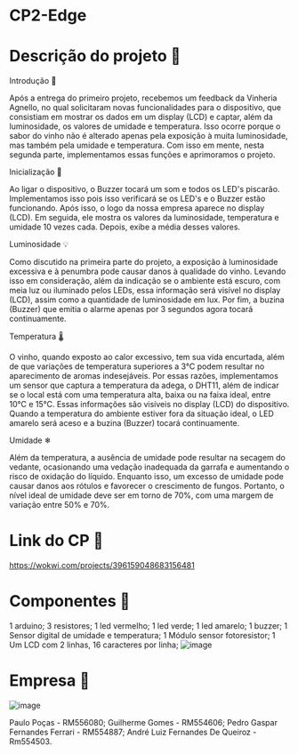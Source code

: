 # CP2-Edge 
# Descrição do projeto 📝
Introdução 🧾

Após a entrega do primeiro projeto, recebemos um feedback da Vinheria Agnello, no qual solicitaram novas funcionalidades para o dispositivo, que consistiam em mostrar os dados em um display (LCD) e captar, além da luminosidade, os valores de umidade e temperatura. Isso ocorre porque o sabor do vinho não é alterado apenas pela exposição à muita luminosidade, mas também pela umidade e temperatura. Com isso em mente, nesta segunda parte, implementamos essas funções e aprimoramos o projeto.

Inicialização 🎇

Ao ligar o dispositivo, o Buzzer tocará um som e todos os LED's piscarão. Implementamos isso pois isso verificará se os LED's e o Buzzer estão funcionando. Após isso, o logo da nossa empresa aparece no display (LCD). Em seguida, ele mostra os valores da luminosidade, temperatura e umidade 10 vezes cada. Depois, exibe a média desses valores.

Luminosidade 💡

Como discutido na primeira parte do projeto, a exposição à luminosidade excessiva e à penumbra pode causar danos à qualidade do vinho. Levando isso em consideração, além da indicação se o ambiente está escuro, com meia luz ou iluminado pelos LEDs, essa informação será visível no display (LCD), assim como a quantidade de luminosidade em lux. Por fim, a buzina (Buzzer) que emitia o alarme apenas por 3 segundos agora tocará continuamente.

Temperatura 🌡

O vinho, quando exposto ao calor excessivo, tem sua vida encurtada, além de que variações de temperatura superiores a 3°C podem resultar no aparecimento de aromas indesejáveis. Por essas razões, implementamos um sensor que captura a temperatura da adega, o DHT11, além de indicar se o local está com uma temperatura alta, baixa ou na faixa ideal, entre 10°C e 15°C. Essas informações são visíveis no display (LCD) do dispositivo. Quando a temperatura do ambiente estiver fora da situação ideal, o LED amarelo será aceso e a buzina (Buzzer) tocará continuamente.

Umidade ❄

Além da temperatura, a ausência de umidade pode resultar na secagem do vedante, ocasionando uma vedação inadequada da garrafa e aumentando o risco de oxidação do líquido. Enquanto isso, um excesso de umidade pode causar danos aos rótulos e favorecer o crescimento de fungos. Portanto, o nível ideal de umidade deve ser em torno de 70%, com uma margem de variação entre 50% e 70%.
# Link do CP 🔗
https://wokwi.com/projects/396159048683156481
#  Componentes 🧠
1 arduino;
3 resistores;
1 led vermelho;
1 led verde;
1 led amarelo;
1 buzzer;
1 Sensor digital de umidade e temperatura;
1 Módulo sensor fotoresistor;
1 Um LCD com 2 linhas, 16 caracteres por linha;
![image](https://github.com/Guig3003/CP2-Edge/assets/92872071/335c6860-7a98-4bfd-b77e-9ad9aae0a254)
# Empresa 💎 
![image](https://github.com/Guig3003/CP2-Edge/assets/92872071/24cf31eb-4e21-49ea-884a-7e3153affd72)

Paulo Poças - RM556080;
Guilherme Gomes - RM554606;
Pedro Gaspar Fernandes Ferrari - RM554887;
André Luiz Fernandes De Queiroz - Rm554503.
